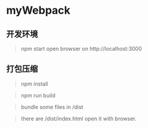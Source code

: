 # myWebpack

## 开发环境
> npm start
> open browser on http://localhost:3000

## 打包压缩
> npm install 

> npm run build

> bundle some files in /dist

> there are /dist/index.html open it with browser.


